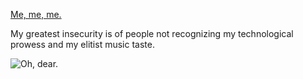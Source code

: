 [Me, me, me.](https://zxen-xi.github.io)

My greatest insecurity is of people not recognizing my technological prowess and my elitist music taste.

![Oh, dear.](https://github-readme-stats.vercel.app/api?username=zxen-xi&show_icons=true&theme=tritanopia)
